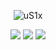 <p align="center"> <img src="https://komarev.com/ghpvc/?username=uS1x&style=flat-square" alt="uS1x" /> </p>

<p align="center">
  <img src = "https://github-readme-stats.vercel.app/api?username=uS1x&show_icons=true&count_private=true&theme=algolia&hide_border=true&bg_color=00000000">
  <img src = "https://github-readme-stats.vercel.app/api/top-langs/?username=uS1x&layout=compact&hide_border=true&theme=algolia&bg_color=00000000&langs_count=6&count_private=true">

  <img src = "https://github-readme-streak-stats.herokuapp.com?user=uS1x&theme=algolia&hide_border=true&background=FFFFFF00&count_private=true">
  <br>
  <br>
</p>

<!--<p align="center"> <img src="https://activity-graph.herokuapp.com/graph?username=uS1x&theme=react-dark" alt="uS1x" /> </p>-->
